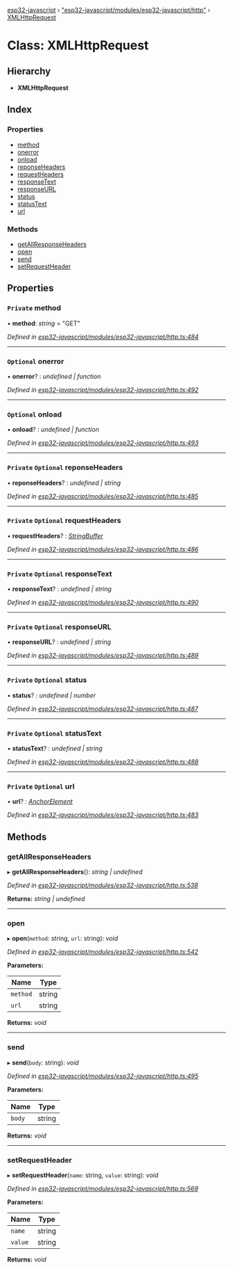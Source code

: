 [esp32-javascript](../README.md) › ["esp32-javascript/modules/esp32-javascript/http"](../modules/_esp32_javascript_modules_esp32_javascript_http_.md) › [XMLHttpRequest](_esp32_javascript_modules_esp32_javascript_http_.xmlhttprequest.md)

# Class: XMLHttpRequest

## Hierarchy

* **XMLHttpRequest**

## Index

### Properties

* [method](_esp32_javascript_modules_esp32_javascript_http_.xmlhttprequest.md#private-method)
* [onerror](_esp32_javascript_modules_esp32_javascript_http_.xmlhttprequest.md#optional-onerror)
* [onload](_esp32_javascript_modules_esp32_javascript_http_.xmlhttprequest.md#optional-onload)
* [reponseHeaders](_esp32_javascript_modules_esp32_javascript_http_.xmlhttprequest.md#private-optional-reponseheaders)
* [requestHeaders](_esp32_javascript_modules_esp32_javascript_http_.xmlhttprequest.md#private-optional-requestheaders)
* [responseText](_esp32_javascript_modules_esp32_javascript_http_.xmlhttprequest.md#private-optional-responsetext)
* [responseURL](_esp32_javascript_modules_esp32_javascript_http_.xmlhttprequest.md#private-optional-responseurl)
* [status](_esp32_javascript_modules_esp32_javascript_http_.xmlhttprequest.md#private-optional-status)
* [statusText](_esp32_javascript_modules_esp32_javascript_http_.xmlhttprequest.md#private-optional-statustext)
* [url](_esp32_javascript_modules_esp32_javascript_http_.xmlhttprequest.md#private-optional-url)

### Methods

* [getAllResponseHeaders](_esp32_javascript_modules_esp32_javascript_http_.xmlhttprequest.md#getallresponseheaders)
* [open](_esp32_javascript_modules_esp32_javascript_http_.xmlhttprequest.md#open)
* [send](_esp32_javascript_modules_esp32_javascript_http_.xmlhttprequest.md#send)
* [setRequestHeader](_esp32_javascript_modules_esp32_javascript_http_.xmlhttprequest.md#setrequestheader)

## Properties

### `Private` method

• **method**: *string* = "GET"

*Defined in [esp32-javascript/modules/esp32-javascript/http.ts:484](https://github.com/marcelkottmann/esp32-javascript/blob/e6e5921/components/esp32-javascript/modules/esp32-javascript/http.ts#L484)*

___

### `Optional` onerror

• **onerror**? : *undefined | function*

*Defined in [esp32-javascript/modules/esp32-javascript/http.ts:492](https://github.com/marcelkottmann/esp32-javascript/blob/e6e5921/components/esp32-javascript/modules/esp32-javascript/http.ts#L492)*

___

### `Optional` onload

• **onload**? : *undefined | function*

*Defined in [esp32-javascript/modules/esp32-javascript/http.ts:493](https://github.com/marcelkottmann/esp32-javascript/blob/e6e5921/components/esp32-javascript/modules/esp32-javascript/http.ts#L493)*

___

### `Private` `Optional` reponseHeaders

• **reponseHeaders**? : *undefined | string*

*Defined in [esp32-javascript/modules/esp32-javascript/http.ts:485](https://github.com/marcelkottmann/esp32-javascript/blob/e6e5921/components/esp32-javascript/modules/esp32-javascript/http.ts#L485)*

___

### `Private` `Optional` requestHeaders

• **requestHeaders**? : *[StringBuffer](_esp32_javascript_modules_esp32_javascript_stringbuffer_.stringbuffer.md)*

*Defined in [esp32-javascript/modules/esp32-javascript/http.ts:486](https://github.com/marcelkottmann/esp32-javascript/blob/e6e5921/components/esp32-javascript/modules/esp32-javascript/http.ts#L486)*

___

### `Private` `Optional` responseText

• **responseText**? : *undefined | string*

*Defined in [esp32-javascript/modules/esp32-javascript/http.ts:490](https://github.com/marcelkottmann/esp32-javascript/blob/e6e5921/components/esp32-javascript/modules/esp32-javascript/http.ts#L490)*

___

### `Private` `Optional` responseURL

• **responseURL**? : *undefined | string*

*Defined in [esp32-javascript/modules/esp32-javascript/http.ts:489](https://github.com/marcelkottmann/esp32-javascript/blob/e6e5921/components/esp32-javascript/modules/esp32-javascript/http.ts#L489)*

___

### `Private` `Optional` status

• **status**? : *undefined | number*

*Defined in [esp32-javascript/modules/esp32-javascript/http.ts:487](https://github.com/marcelkottmann/esp32-javascript/blob/e6e5921/components/esp32-javascript/modules/esp32-javascript/http.ts#L487)*

___

### `Private` `Optional` statusText

• **statusText**? : *undefined | string*

*Defined in [esp32-javascript/modules/esp32-javascript/http.ts:488](https://github.com/marcelkottmann/esp32-javascript/blob/e6e5921/components/esp32-javascript/modules/esp32-javascript/http.ts#L488)*

___

### `Private` `Optional` url

• **url**? : *[AnchorElement](../interfaces/_esp32_javascript_urlparse_.anchorelement.md)*

*Defined in [esp32-javascript/modules/esp32-javascript/http.ts:483](https://github.com/marcelkottmann/esp32-javascript/blob/e6e5921/components/esp32-javascript/modules/esp32-javascript/http.ts#L483)*

## Methods

###  getAllResponseHeaders

▸ **getAllResponseHeaders**(): *string | undefined*

*Defined in [esp32-javascript/modules/esp32-javascript/http.ts:538](https://github.com/marcelkottmann/esp32-javascript/blob/e6e5921/components/esp32-javascript/modules/esp32-javascript/http.ts#L538)*

**Returns:** *string | undefined*

___

###  open

▸ **open**(`method`: string, `url`: string): *void*

*Defined in [esp32-javascript/modules/esp32-javascript/http.ts:542](https://github.com/marcelkottmann/esp32-javascript/blob/e6e5921/components/esp32-javascript/modules/esp32-javascript/http.ts#L542)*

**Parameters:**

Name | Type |
------ | ------ |
`method` | string |
`url` | string |

**Returns:** *void*

___

###  send

▸ **send**(`body`: string): *void*

*Defined in [esp32-javascript/modules/esp32-javascript/http.ts:495](https://github.com/marcelkottmann/esp32-javascript/blob/e6e5921/components/esp32-javascript/modules/esp32-javascript/http.ts#L495)*

**Parameters:**

Name | Type |
------ | ------ |
`body` | string |

**Returns:** *void*

___

###  setRequestHeader

▸ **setRequestHeader**(`name`: string, `value`: string): *void*

*Defined in [esp32-javascript/modules/esp32-javascript/http.ts:569](https://github.com/marcelkottmann/esp32-javascript/blob/e6e5921/components/esp32-javascript/modules/esp32-javascript/http.ts#L569)*

**Parameters:**

Name | Type |
------ | ------ |
`name` | string |
`value` | string |

**Returns:** *void*

